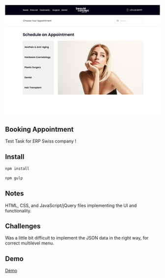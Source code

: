 <img src="images/Appointment.jpg" alt="Booking Appointment" />

## Booking Appointment
Test Task for ERP Swiss company !

## Install

```sh
npm install
```

```sh
npm gulp
```

## Notes
HTML, CSS, and JavaScript/jQuery files implementing the UI and functionality.

## Challenges
Was a little bit difficult to implement the JSON data in the right way, for correct multilevel menu.

## Demo
<a href="https://soltonanna.github.io/booking--appointment/" target="_blank"> Demo </a>
